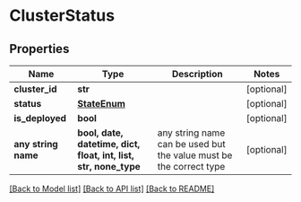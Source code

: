 # ClusterStatus


## Properties
Name | Type | Description | Notes
------------ | ------------- | ------------- | -------------
**cluster_id** | **str** |  | [optional] 
**status** | [**StateEnum**](StateEnum.md) |  | [optional] 
**is_deployed** | **bool** |  | [optional] 
**any string name** | **bool, date, datetime, dict, float, int, list, str, none_type** | any string name can be used but the value must be the correct type | [optional]

[[Back to Model list]](../README.md#documentation-for-models) [[Back to API list]](../README.md#documentation-for-api-endpoints) [[Back to README]](../README.md)


